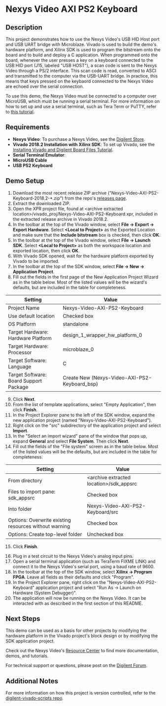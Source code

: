 Nexys Video AXI PS2 Keyboard
====================

Description
-----------

This project demonstrates how to use the Nexys Video's USB HID Host port and USB UART bridge with Microblaze. Vivado is used to build the demo's hardware platform, and Xilinx SDK is used to program the bitstream onto the board and to build and deploy a C application.  When programmed onto the board, whenever the user presses a key on a keyboard connected to the USB HID port (J15, labeled "USB HOST"), a scan code is sent to the Nexys Video through a PS/2 interface. This scan code is read, converted to ASCI and transmitted to the computer via the USB-UART bridge. In practice, this means that keys pressed on the keybaord connected to the Nexys Video are echoed over the serial connection.

To use this demo, the Nexys Video must be connected to a computer over MicroUSB, which must be running a serial terminal. For more information on how to set up and use a serial terminal, such as Tera Term or PuTTY, refer to [this tutorial](https://reference.digilentinc.com/learn/programmable-logic/tutorials/tera-term).


Requirements
------------
* **Nexys Video**: To purchase a Nexys Video, see the [Digilent Store](https://store.digilentinc.com/nexys-video-artix-7-fpga-trainer-board-for-multimedia-applications/).
* **Vivado 2018.2 Installation with Xilinx SDK**: To set up Vivado, see the [Installing Vivado and Digilent Board Files Tutorial](https://reference.digilentinc.com/vivado/installing-vivado/start).
* **Serial Terminal Emulator**: 
* **MicroUSB Cable**
* **USB PS2 Keyboard**

Demo Setup
----------

1. Download the most recent release ZIP archive ("Nexys-Video-AXI-PS2-Keyboard-2018.2-*.zip") from the repo's [releases page](https://github.com/Digilent/Nexys-Video-AXI-PS2-Keyboard/releases).
2. Extract the downloaded ZIP.
3. Open the XPR project file, found at \<archive extracted location\>/vivado_proj/Nexys-Video-AXI-PS2-Keyboard.xpr, included in the extracted release archive in Vivado 2018.2.
4. In the toolbar at the top of the Vivado window, select **File -> Export -> Export Hardware**. Select **\<Local to Project\>** as the Exported Location and make sure that the **Include bitstream** box is checked, then click **OK**.
5. In the toolbar at the top of the Vivado window, select **File -> Launch SDK**. Select **\<Local to Project\>** as both the workspace location and exported location, then click **OK**.
6. With Vivado SDK opened, wait for the hardware platform exported by Vivado to be imported.
7. In the toolbar at the top of the SDK window, select **File -> New -> Application Project**.
8. Fill out the fields in the first page of the New Application Project Wizard as in the table below. Most of the listed values will be the wizard's defaults, but are included in the table for completeness.

| Setting                                 | Value                                         |
| --------------------------------------- | --------------------------------------------- |
| Project Name                            | Nexys-Video-AXI-PS2-Keyboard                  |
| Use default location                    | Checked box                                   |
| OS Platform                             | standalone                                    |
| Target Hardware: Hardware Platform      | design_1_wrapper_hw_platform_0                |
| Target Hardware: Processor              | microblaze_0                                  |
| Target Software: Language               | C                                             |
| Target Software: Board Support Package  | Create New (Nexys-Video-AXI-PS2-Keyboard_bsp) |

9. Click **Next**.
10. From the list of template applications, select "Empty Application", then click **Finish**.
11. In the Project Explorer pane to the left of the SDK window, expand the new application project (named "Nexys-Video-AXI-PS2-Keyboard").
12. Right click on the "src" subdirectory of the application project and select **Import**.
13. In the "Select an import wizard" pane of the window that pops up, expand **General** and select **File System**. Then click **Next**.
14. Fill out the fields of the "File system" screen as in the table below. Most of the listed values will be the defaults, but are included in the table for completeness.

| Setting                                                | Value                                      |
| -                                                      | -                                          |
| From directory                                         | \<archive extracted location\>/sdk_appsrc  |
| Files to import pane: sdk_appsrc                       | Checked box                                |
| Into folder                                            | Nexys-Video-AXI-PS2-Keyboard/src           |
| Options: Overwrite existing resources without warning  | Checked box                                |
| Options: Create top-level folder                       | Unchecked box                              |

15. Click **Finish**.

<Note for maintainers: This project does not require any additional configuration of application or bsp projects. Projects that require any of this configuration should have the steps required to do so described here.>

16. Plug in a test circuit to the Nexys Video's analog input pins.
17. Open a serial terminal application (such as TeraTerm FIXME LINK) and connect it to the Nexys Video's serial port, using a baud rate of 9600.
18. In the toolbar at the top of the SDK window, select **Xilinx -> Program FPGA**. Leave all fields as their defaults and click "Program".
19. In the Project Explorer pane, right click on the "Nexys-Video-AXI-PS2-Keyboard" application project and select "Run As -> Launch on Hardware (System Debugger)".
20. The application will now be running on the Nexys Video. It can be interacted with as described in the first section of this README.

Next Steps
----------
This demo can be used as a basis for other projects by modifying the hardware platform in the Vivado project's block design or by modifying the SDK application project.

Check out the Nexys Video's [Resource Center](https://reference.digilentinc.com/reference/programmable-logic/nexys-video/start) to find more documentation, demos, and tutorials.

For technical support or questions, please post on the [Digilent Forum](forum.digilentinc.com).

Additional Notes
----------------
For more information on how this project is version controlled, refer to the [digilent-vivado-scripts repo](https://github.com/digilent/digilent-vivado-scripts).

<!--- 03/12//2019(ArtVVB): Validated in hardware with Vivado 2018.2 --->